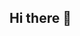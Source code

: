 ## Hi there 👋

<!--
**IsaacMartinez12345/IsaacMartinez12345** is a ✨ _special_ ✨ repository because its `README.md` (this file) appears on your GitHub profile.

Here are some ideas to get you started:

- 🔭 I’m currently working on getting my associates in cyber security and transferring to Cal State San Bernandino 
- 🌱 I’m currently learning how to cook more healthier meals
- ⚡ Fun fact: I love going to gym

-->
